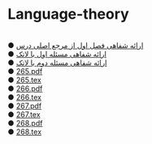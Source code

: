 # Language-theory
<br>
●  <a href="https://aparat.com/v/62KSL">ارائه شفاهی فصل اول از مرجع اصلی درس</a>
<br>
●  <a href="https://github.com/rezvaneh77/Language-theory/blob/main/msl1.rar">ارائه شفاهی مسئله اول با لاتک</a>
<br>
●  <a href="https://github.com/rezvaneh77/Language-theory/blob/main/msl2.rar">ارائه شفاهی مسئله دوم با لاتک</a>
<br>
●  <a href="https://github.com/rezvaneh77/PNU_3991_AR/blob/main/Theory-of-Languages-and-Machines/265.pdf">265.pdf</a>
<br>
●  <a href="https://github.com/rezvaneh77/Language-theory/blob/main/265.tex">265.tex</a>
<br>
●  <a href="https://github.com/rezvaneh77/Language-theory/blob/main/266.pdf">266.pdf</a>
<br>
●  <a href="https://github.com/rezvaneh77/Language-theory/blob/main/266.tex">266.tex</a>
<br>
●  <a href="https://github.com/rezvaneh77/Language-theory/blob/main/267.pdf">267.pdf</a>
<br>
●  <a href="https://github.com/rezvaneh77/Language-theory/blob/main/267.tex">267.tex</a>
<br>
●  <a href="https://github.com/rezvaneh77/Language-theory/blob/main/268.pdf">268.pdf</a>
<br>
●  <a href="https://github.com/rezvaneh77/Language-theory/blob/main/268.tex">268.tex</a>


